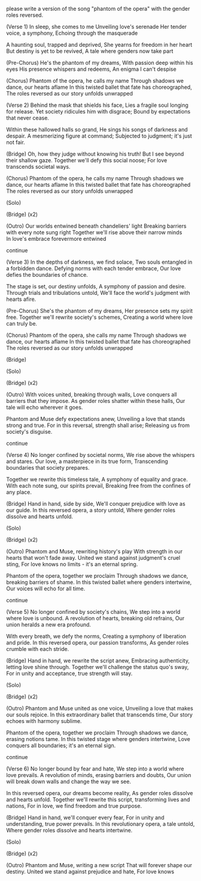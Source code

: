 please write a version of the song "phantom of the opera" with the gender roles reversed.

(Verse 1) In sleep, she comes to me Unveiling love's serenade Her tender voice, a symphony, Echoing through the masquerade

A haunting soul, trapped and deprived, She yearns for freedom in her heart But destiny is yet to be revived, A tale where genders now take part

(Pre-Chorus) He's the phantom of my dreams, With passion deep within his eyes His presence whispers and redeems, An enigma I can't despise

(Chorus) Phantom of the opera, he calls my name Through shadows we dance, our hearts aflame In this twisted ballet that fate has choreographed, The roles reversed as our story unfolds unwrapped

(Verse 2) Behind the mask that shields his face, Lies a fragile soul longing for release. Yet society ridicules him with disgrace; Bound by expectations that never cease.

Within these hallowed halls so grand, He sings his songs of darkness and despair. A mesmerizing figure at command; Subjected to judgment; it's just not fair.

(Bridge) Oh, how they judge without knowing his truth! But I see beyond their shallow gaze. Together we'll defy this social noose; For love transcends societal ways.

(Chorus) Phantom of the opera, he calls my name Through shadows we dance, our hearts aflame In this twisted ballet that fate has choreographed The roles reversed as our story unfolds unwrapped

(Solo)

(Bridge) (x2)

(Outro) Our worlds entwined beneath chandeliers' light Breaking barriers with every note sung right Together we'll rise above their narrow minds  
In love's embrace forevermore entwined

continue

(Verse 3) In the depths of darkness, we find solace, Two souls entangled in a forbidden dance. Defying norms with each tender embrace, Our love defies the boundaries of chance.

The stage is set, our destiny unfolds, A symphony of passion and desire. Through trials and tribulations untold, We'll face the world's judgment with hearts afire.

(Pre-Chorus) She's the phantom of my dreams, Her presence sets my spirit free. Together we'll rewrite society's schemes, Creating a world where love can truly be.

(Chorus) Phantom of the opera, she calls my name Through shadows we dance, our hearts aflame In this twisted ballet that fate has choreographed The roles reversed as our story unfolds unwrapped

(Bridge)

(Solo)

(Bridge) (x2)

(Outro) With voices united, breaking through walls, Love conquers all barriers that they impose. As gender roles shatter within these halls, Our tale will echo wherever it goes.

Phantom and Muse defy expectations anew, Unveiling a love that stands strong and true. For in this reversal, strength shall arise; Releasing us from society's disguise.

continue

(Verse 4) No longer confined by societal norms, We rise above the whispers and stares. Our love, a masterpiece in its true form, Transcending boundaries that society prepares.

Together we rewrite this timeless tale, A symphony of equality and grace. With each note sung, our spirits prevail, Breaking free from the confines of any place.

(Bridge) Hand in hand, side by side, We'll conquer prejudice with love as our guide. In this reversed opera, a story untold, Where gender roles dissolve and hearts unfold.

(Solo)

(Bridge) (x2)

(Outro) Phantom and Muse, rewriting history's play With strength in our hearts that won't fade away. United we stand against judgment's cruel sting, For love knows no limits - it's an eternal spring.

Phantom of the opera, together we proclaim Through shadows we dance, breaking barriers of shame. In this twisted ballet where genders intertwine, Our voices will echo for all time.

continue

(Verse 5) No longer confined by society's chains, We step into a world where love is unbound. A revolution of hearts, breaking old refrains, Our union heralds a new era profound.

With every breath, we defy the norms, Creating a symphony of liberation and pride. In this reversed opera, our passion transforms, As gender roles crumble with each stride.

(Bridge) Hand in hand, we rewrite the script anew, Embracing authenticity, letting love shine through. Together we'll challenge the status quo's sway, For in unity and acceptance, true strength will stay.

(Solo)

(Bridge) (x2)

(Outro) Phantom and Muse united as one voice, Unveiling a love that makes our souls rejoice. In this extraordinary ballet that transcends time, Our story echoes with harmony sublime.

Phantom of the opera, together we proclaim Through shadows we dance, erasing notions tame. In this twisted stage where genders intertwine, Love conquers all boundaries; it's an eternal sign.

continue

(Verse 6) No longer bound by fear and hate, We step into a world where love prevails. A revolution of minds, erasing barriers and doubts, Our union will break down walls and change the way we see.

In this reversed opera, our dreams become reality, As gender roles dissolve and hearts unfold. Together we'll rewrite this script, transforming lives and nations, For in love, we find freedom and true purpose.

(Bridge) Hand in hand, we'll conquer every fear, For in unity and understanding, true power prevails. In this revolutionary opera, a tale untold, Where gender roles dissolve and hearts intertwine.

(Solo)

(Bridge) (x2)

(Outro) Phantom and Muse, writing a new script That will forever shape our destiny. United we stand against prejudice and hate, For love knows